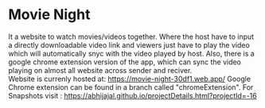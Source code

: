 # Movie Night
 It a website to watch movies/videos together. Where the host have to input a directly downloadable video link and viewers just have to play the video which will automatically snyc with the video played by host.
 Also, there is a google chrome extension version of the app, which can sync the video playing on almost all website across sender and reciver.  
 Website is currenly hosted at: https://movie-night-30df1.web.app/
Google Chrome extension can be found in a branch called "chromeExtension".
 For Snapshots visit : https://abhijajal.github.io/projectDetails.html?projectId=-16
 
